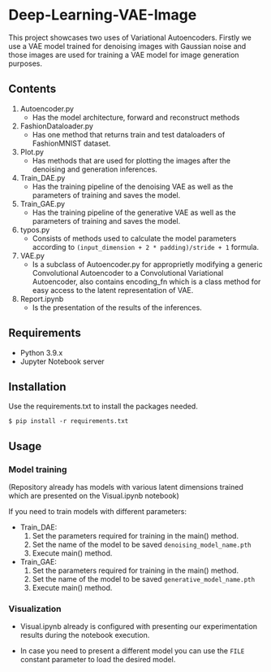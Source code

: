 # Deep-Learning-VAE-Image

This project showcases two uses of Variational Autoencoders.
Firstly we use a VAE model trained for denoising images with Gaussian noise and those images are used for training a VAE model for image generation purposes.

## Contents

1. Autoencoder.py
	- Has the model architecture, forward and reconstruct methods
2. FashionDataloader.py
	- Has one method that returns train and test dataloaders of FashionMNIST dataset.
3. Plot.py
	- Has methods that are used for plotting the images after the denoising and generation inferences.
4. Train_DAE.py
	- Has the training pipeline of the denoising VAE as well as the parameters of training and saves the model.
5. Train_GAE.py
	- Has the training pipeline of the generative VAE as well as the parameters of training and saves the model.
6. typos.py
	- Consists of methods used to calculate the model parameters according to `(input_dimension + 2 * padding)/stride + 1` formula.
7. VAE.py
	- Is a subclass of Autoencoder.py for approprietly modifying a generic Convolutional Autoencoder to a Convolutional Variational Autoencoder, also contains encoding_fn which is a class method for easy access to the latent representation of VAE.
8. Report.ipynb
	- Is the presentation of the results of the inferences.

## Requirements

- Python 3.9.x
- Jupyter Notebook server

## Installation

Use the requirements.txt to install the packages needed.

`$ pip install -r requirements.txt`

## Usage

### Model training 

(Repository already has models with various latent dimensions trained which are presented on the Visual.ipynb notebook)

If you need to train models with different parameters:

- Train_DAE: 
	1. Set the parameters required for training in the main() method.
	2. Set the name of the model to be saved `denoising_model_name.pth`
	2. Execute main() method.
- Train_GAE:
 	1. Set the parameters required for training in the main() method.
 	2. Set the name of the model to be saved `generative_model_name.pth`
 	2. Execute main() method.

### Visualization

- Visual.ipynb already is configured with presenting our experimentation results during the notebook execution.

- In case you need to present a different model you can use the `FILE` constant parameter to load the desired model.




